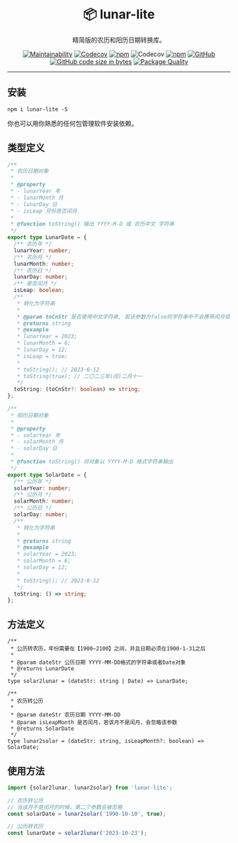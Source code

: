 <div align="center">

# 📦 lunar-lite

精简版的农历和阳历日期转换库。

</div>

<div align="center">

[![Maintainability](https://api.codeclimate.com/v1/badges/2d004ea6ae3b990b5a41/maintainability)](https://codeclimate.com/github/SylarLong/lunar-lite/maintainability)
[![Codecov](https://github.com/SylarLong/iztro-hook/actions/workflows/Codecov.yml/badge.svg)](https://github.com/SylarLong/lunar-lite/actions/workflows/Codecov.yml)
[![npm](https://img.shields.io/npm/v/lunar-lite?logo=npm&logoColor=%23CB3837)](https://www.npmjs.com/package/lunar-lite) 
![Codecov](https://img.shields.io/codecov/c/github/SylarLong/lunar-lite?logo=codecov&logoColor=%23F01F7A) 
[![npm](https://img.shields.io/npm/dw/lunar-lite?logo=npm&logoColor=%23CB3837)](https://www.npmjs.com/package/lunar-lite) 
[![GitHub](https://img.shields.io/github/license/sylarlong/lunar-lite)](https://www.npmjs.com/package/lunar-lite) 
[![GitHub code size in bytes](https://img.shields.io/github/languages/code-size/SylarLong/lunar-lite)](https://www.npmjs.com/package/lunar-lite) 
[![Package Quality](https://packagequality.com/shield/lunar-lite.svg)](https://packagequality.com/#?package=lunar-lite) 

</div>

---

## 安装

```
npm i lunar-lite -S
```

你也可以用你熟悉的任何包管理软件安装依赖。

## 类型定义

```ts
/**
 * 农历日期对象
 *
 * @property
 * - lunarYear 年
 * - lunarMonth 月
 * - lunarDay 日
 * - isLeap 月份是否闰月
 *
 * @function toString() 输出 YYYY-M-D 或 农历中文 字符串
 */
export type LunarDate = {
  /** 农历年 */
  lunarYear: number;
  /** 农历月 */
  lunarMonth: number;
  /** 农历日 */
  lunarDay: number;
  /** 是否闰月 */
  isLeap: boolean;
  /**
   * 转化为字符串
   *
   * @param toCnStr 是否使用中文字符串, 若该参数为false则字符串中不会携带闰月信息
   * @returns string
   * @example
   * lunarYear = 2023;
   * lunarMonth = 6;
   * lunarDay = 12;
   * isLeap = true;
   *
   * toString(); // 2023-6-12
   * toString(true); // 二〇二三年(闰)二月十一
   */
  toString: (toCnStr?: boolean) => string;
};

/**
 * 阳历日期对象
 *
 * @property
 * - solarYear 年
 * - solarMonth 月
 * - solarDay 日
 *
 * @function toString() 将对象以 YYYY-M-D 格式字符串输出
 */
export type SolarDate = {
  /** 公历年 */
  solarYear: number;
  /** 公历月 */
  solarMonth: number;
  /** 公历日 */
  solarDay: number;
  /**
   * 转化为字符串
   *
   * @returns string
   * @example
   * solarYear = 2023;
   * solarMonth = 6;
   * solarDay = 12;
   *
   * toString(); // 2023-6-12
   */
  toString: () => string;
};
```

## 方法定义

```
/**
 * 公历转农历，年份需要在【1900~2100】之间，并且日期必须在1900-1-31之后
 *
 * @param dateStr 公历日期 YYYY-MM-DD格式的字符串或者Date对象
 * @returns LunarDate
 */
type solar2lunar = (dateStr: string | Date) => LunarDate;

/**
 * 农历转公历
 *
 * @param dateStr 农历日期 YYYY-MM-DD
 * @param isLeapMonth 是否闰月，若该月不是闰月，会忽略该参数
 * @returns SolarDate
 */
type lunar2solar = (dateStr: string, isLeapMonth?: boolean) => SolarDate;
```

## 使用方法

```ts
import {solar2lunar, lunar2solar} from 'lunar-lite';

// 农历转公历
// 当该月不是闰月的时候，第二个参数会被忽略
const solarDate = lunar2solar('1990-10-10', true);

// 公历转农历
const lunarDate = solar2lunar('2023-10-23');
```
